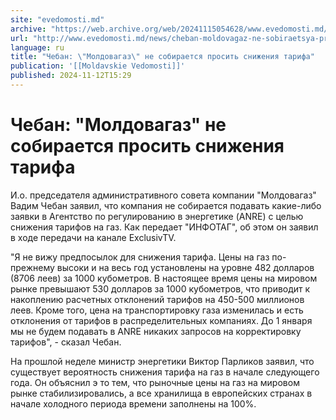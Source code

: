 ```yaml
---
site: "evedomosti.md"
archive: "https://web.archive.org/web/20241115054628/www.evedomosti.md/news/cheban-moldovagaz-ne-sobiraetsya-prosit-snizheniya-tarifa"
url: "http://www.evedomosti.md/news/cheban-moldovagaz-ne-sobiraetsya-prosit-snizheniya-tarifa"
language: ru
title: "Чебан: \"Молдовагаз\" не собирается просить снижения тарифа"
publication: '[[Moldavskie Vedomosti]]'
published: 2024-11-12T15:29
---
```


# Чебан: "Молдовагаз" не собирается просить снижения тарифа

И.о. председателя административного совета компании "Молдовагаз" Вадим Чебан заявил, что компания не собирается подавать какие-либо заявки в Агентство по регулированию в энергетике (ANRE) с целью снижения тарифов на газ. Как передает "ИНФОТАГ", об этом он заявил в ходе передачи на канале ExclusivTV.

"Я не вижу предпосылок для снижения тарифа. Цены на газ по-прежнему высоки и на весь год установлены на уровне 482 долларов (8706 леев) за 1000 кубометров. В настоящее время цены на мировом рынке превышают 530 долларов за 1000 кубометров, что приводит к накоплению расчетных отклонений тарифов на 450-500 миллионов леев. Кроме того, цена на транспортировку газа изменилась и есть отклонения от тарифов в распределительных компаниях. До 1 января мы не будем подавать в ANRE никаких запросов на корректировку тарифов", - сказал Чебан.

На прошлой неделе министр энергетики Виктор Парликов заявил, что существует вероятность снижения тарифа на газ в начале следующего года. Он объяснил э то тем, что рыночные цены на газ на мировом рынке стабилизировались, а все хранилища в европейских странах в начале холодного периода времени заполнены на 100%.